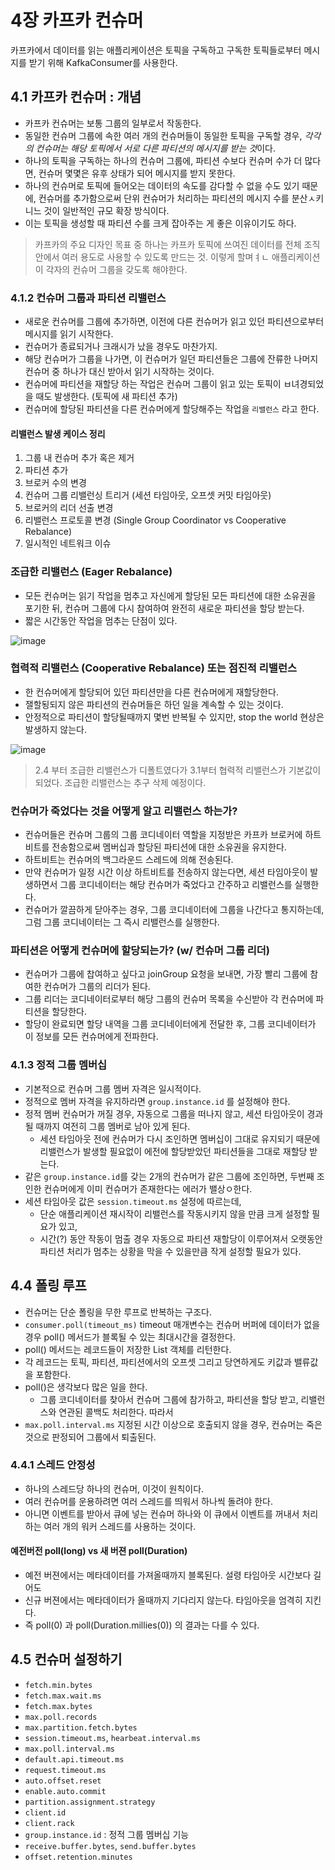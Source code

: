 # 4장 카프카 컨슈머
카프카에서 데이터를 읽는 애플리케이션은 토픽을 구독하고 구독한 토픽들로부터 메시지를 받기 위해 KafkaConsumer를 사용한다.

## 4.1 카프카 컨슈머 : 개념
 * 카프카 컨슈머는 보통 그룹의 일부로서 작동한다.
 * 동일한 컨슈머 그룹에 속한 여러 개의 컨슈머들이 동일한 토픽을 구독할 경우, *각각의 컨슈머는 해당 토픽에서 서로 다른 파티션의 메시지를 받는 것*이다.
 * 하나의 토픽을 구독하는 하나의 컨슈머 그룹에, 파티션 수보다 컨슈머 수가 더 많다면, 컨슈머 몇몇은 유후 상태가 되어 메시지를 받지 못한다.
 * 하나의 컨슈머로 토픽에 들어오는 데이터의 속도를 감다할 수 없을 수도 있기 때문에, 컨슈머를 추가함으로써 단위 컨슈머가 처리하는 파티션의 메시지 수를 분산ㅅ키니느 것이 일반적인 규모 확장 방식이다.
 * 이는 토픽을 생성할 때 파티션 수를 크게 잡아주는 게 좋은 이유이기도 하다.

> 카프카의 주요 디자인 목표 중 하나는 카프카 토픽에 쓰여진 데이터를 전체 조직 안에서 여러 용도로 사용할 수 있도록 만드는 것.
> 이렇게 할며ㅕㄴ 애플리케이션이 각자의 컨슈머 그룹을 갖도록 해야한다.

### 4.1.2 컨슈머 그룹과 파티션 리밸런스
 * 새로운 컨슈머를 그룹에 추가하면, 이전에 다른 컨슈머가 읽고 있던 파티션으로부터 메시지를 읽기 시작한다.
 * 컨슈머가 종료되거나 크래시가 났을 경우도 마찬가지.
 * 해당 컨슈머가 그룹을 나가면, 이 컨슈머가 일던 파티션들은 그룹에 잔류한 나머지 컨슈머 중 하나가 대신 받아서 읽기 시작하는 것이다.
 * 컨슈머에 파티션을 재할당 하는 작업은 컨슈머 그룹이 읽고 있는 토픽이 ㅂ녀경되었을 때도 발생한다. (토픽에 새 파티션 추가)
 * 컨슈머에 할당된 파티션을 다른 컨슈머에게 할당해주는 작업을 `리밸런스` 라고 한다.

#### 리밸런스 발생 케이스 정리
 1. 그룹 내 컨슈머 추가 혹은 제거
 2. 파티션 추가
 3. 브로커 수의 변경
 4. 컨슈머 그룹 리밸런싱 트리거 (세션 타임아웃, 오프셋 커밋 타임아웃)
 5. 브로커의 리더 선출 변경
 6. 리밸런스 프로토콜 변경 (Single Group Coordinator vs Cooperative Rebalance)
 7. 일시적인 네트워크 이슈

### 조급한 리밸런스 (Eager Rebalance)
 * 모든 컨슈머는 읽기 작업을 멈추고 자신에게 할당된 모든 파티션에 대한 소유권을 포기한 뒤, 컨슈머 그룹에 다시 참여하여 완전히 새로운 파티션을 할당 받는다.
 * 짧은 시간동안 작업을 멈추는 단점이 있다.

![image](https://github.com/user-attachments/assets/5f65542a-1a71-42d1-a3a8-76a95aa3993b)

### 협력적 리밸런스 (Cooperative Rebalance) 또는 점진적 리밸런스
 * 한 컨슈머에게 할당되어 있던 파티션만을 다른 컨슈머에게 재할당한다.
 * 잴할됭되지 않은 파티션의 컨슈머들은 하던 일을 계속할 수 있는 것이다.
 * 안정적으로 파티션이 할당될때까지 몇번 반복될 수 있지만, stop the world 현상은 발생하지 않는다.

![image](https://github.com/user-attachments/assets/56e66159-2dea-4d72-9d75-a932f49a29a7)

> 2.4 부터 조급한 리밸런스가 디폴트였다가 3.1부터 협력적 리밸런스가 기본값이 되었다.
> 조급한 리밸런스는 추구 삭제 예정이다.

### 컨슈머가 죽었다는 것을 어떻게 알고 리밸런스 하는가?
 * 컨슈머들은 컨슈머 그룹의 그룹 코디네이터 역할을 지정받은 카프카 브로커에 하트비트를 전송함으로써 멤버십과 할당된 파티션에 대한 소유권을 유지한다.
 * 하트비트는 컨슈머의 백그라운드 스레드에 의해 전송된다.
 * 만약 컨슈머가 일정 시간 이상 하트비트를 전송하지 않는다면, 세션 타임아웃이 발생하면서 그룹 코디네이터는 해당 컨슈머가 죽었다고 간주하고 리밸런스를 실행한다.
 * 컨슈머가 깔끔하게 닫아주는 경우, 그룹 코디네이터에 그룹을 나간다고 통지하는데, 그럼 그룹 코디네이터는 그 즉시 리밸런스를 실행한다.

### 파티션은 어떻게 컨슈머에 할당되는가? (w/ 컨슈머 그룹 리더)
 * 컨슈머가 그룹에 찹여하고 싶다고 joinGroup 요청을 보내면, 가장 빨리 그룹에 참여한 컨슈머가 그룹의 리더가 된다.
 * 그룹 리더는 코디네이터로부터 해당 그룹의 컨슈머 목록을 수신받아 각 컨슈머에 파티션을 할당한다.
 * 할당이 완료되면 할당 내역을 그룹 코디네이터에게 전달한 후, 그룹 코디네이터가 이 정보를 모든 컨슈머에게 전파한다.

### 4.1.3 정적 그룹 멤버십
 * 기본적으로 컨슈머 그룹 멤버 자격은 일시적이다.
 * 정적으로 멤버 자격을 유지하라면 `group.instance.id` 를 설정해야 한다.
 * 정적 멤버 컨슈머가 꺼질 경우, 자동으로 그룹을 떠나지 않고, 세션 타임아웃이 경과될 때까지 여전히 그룹 멤버로 남아 있게 된다.
    * 세션 타임아웃 전에 컨슈머가 다시 조인하면 멤버십이 그대로 유지되기 때문에 리밸런스가 발생할 필요없이 에전에 할당받았던 파티션들을 그대로 재할당 받는다.
 * 같은 `group.instance.id`를 갖는 2개의 컨슈머가 같은 그룹에 조인하면, 두번째 조인한 컨슈머에게 이미 컨슈머가 존재한다는 에러가 밸상ㅇ한다.
 * 세션 타임아웃 값은 `session.timeout.ms` 설정에 따르는데,
   * 단순 애플리케이션 재시작이 리밸런스를 작동시키지 않을 만큼 크게 설정할 필요가 있고,
   * 시간(?) 동안 작동이 멈출 경우 자동으로 파티션 재할당이 이루어져서 오랫동안 파티션 처리가 멈추는 상황을 막을 수 있을만큼 작게 설정할 필요가 있다.


## 4.4 폴링 루프
 * 컨슈머는 단순 폴링을 무한 루프로 반복하는 구조다.
 * `consumer.poll(timeout_ms)` timeout 매개변수는 컨슈머 버퍼에 데이터가 없을 경우 poll() 메서드가 블록될 수 있는 최대시간을 결정한다.
 * poll() 메서드는 레코드들이 저장한 List 객체를 리턴한다.
 * 각 레코드는 토픽, 파티션, 파티션에서의 오프셋 그리고 당연하게도 키값과 밸류값을 포함한다.
 * poll()은 생각보다 많은 일을 한다.
    * 그룹 코디네이터를 찾아서 컨슈머 그룹에 참가하고, 파티션을 할당 받고, 리밸런스와 연관된 콜백도 처리한다. 따라서
 * `max.poll.interval.ms` 지정된 시간 이상으로 호출되지 않을 경우, 컨슈머는 죽은 것으로 판정되어 그룹에서 퇴출된다.

### 4.4.1 스레드 안정성
 * 하나의 스레드당 하나의 컨슈머, 이것이 원칙이다.
 * 여러 컨슈머를 운용하려면 여러 스레드를 띄워서 하나씩 돌려야 한다.
 * 아니면 이벤트를 받아서 큐에 넣는 컨슈머 하나와 이 큐에서 이벤트를 꺼내서 처리하는 여러 개의 워커 스레드를 사용하는 것이다.

#### 예전버전 poll(long) vs 새 버젼 poll(Duration)
 * 예전 버젼에서는 메타데이터를 가져올때까지 블록된다. 설령 타임아웃 시간보다 길어도
 * 신규 버젼에서는 메타데이터가 올때까지 기다리지 않는다. 타임아웃을 엄격히 지킨다.
 * 즉 poll(0) 과 poll(Duration.millies(0)) 의 결과는 다를 수 있다.

## 4.5 컨슈머 설정하기

 * `fetch.min.bytes`
 * `fetch.max.wait.ms`
 * `fetch.max.bytes`
 * `max.poll.records`
 * `max.partition.fetch.bytes` 
 * `session.timeout.ms`, `hearbeat.interval.ms`
 * `max.poll.interval.ms`
 * `default.api.timeout.ms`
 * `request.timeout.ms`
 * `auto.offset.reset`
 * `enable.auto.commit`
 * `partition.assignment.strategy`
 * `client.id`
 * `client.rack`
 * `group.instance.id` : 정적 그룹 멤버십 기능
 * `receive.buffer.bytes`, `send.buffer.bytes`
 * `offset.retention.minutes`






